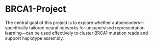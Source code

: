 # BRCA1-Project
The central goal of this project is to explore whether autoencoders—specifically tailored neural networks for unsupervised representation learning—can be used effectively to cluster BRCA1 mutation reads and support haplotype assembly.
